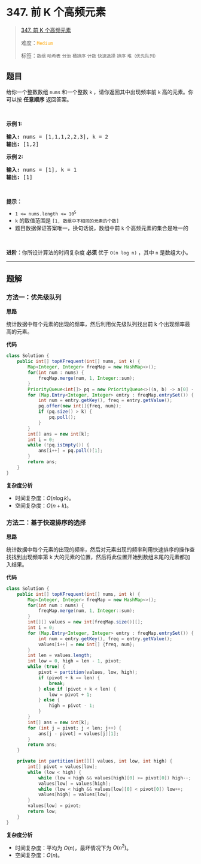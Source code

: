 # 347. 前 K 个高频元素

> [347. 前 K 个高频元素](https://leetcode.cn/problems/top-k-frequent-elements/)
>
> 难度：<font color=orange>`Medium`</font>
>
> 标签：`数组` `哈希表` `分治` `桶排序` `计数` `快速选择` `排序` `堆（优先队列）`

## 题目

<p>给你一个整数数组 <code>nums</code> 和一个整数 <code>k</code> ，请你返回其中出现频率前 <code>k</code> 高的元素。你可以按 <strong>任意顺序</strong> 返回答案。</p>

<p> </p>

<p><strong>示例 1:</strong></p>

<pre>
<strong>输入: </strong>nums = [1,1,1,2,2,3], k = 2
<strong>输出: </strong>[1,2]
</pre>

<p><strong>示例 2:</strong></p>

<pre>
<strong>输入: </strong>nums = [1], k = 1
<strong>输出: </strong>[1]</pre>

<p> </p>

<p><strong>提示：</strong></p>

<ul>
	<li><code>1 <= nums.length <= 10<sup>5</sup></code></li>
	<li><code>k</code> 的取值范围是 <code>[1, 数组中不相同的元素的个数]</code></li>
	<li>题目数据保证答案唯一，换句话说，数组中前 <code>k</code> 个高频元素的集合是唯一的</li>
</ul>

<p> </p>

<p><strong>进阶：</strong>你所设计算法的时间复杂度 <strong>必须</strong> 优于 <code>O(n log n)</code> ，其中 <code>n</code><em> </em>是数组大小。</p>


--------------------

## 题解

### 方法一：优先级队列

**思路**

统计数据中每个元素的出现的频率，然后利用优先级队列找出前 k 个出现频率最高的元素。

**代码**

```java
class Solution {
    public int[] topKFrequent(int[] nums, int k) {
        Map<Integer, Integer> freqMap = new HashMap<>();
        for(int num : nums) {
            freqMap.merge(num, 1, Integer::sum);
        }
        PriorityQueue<int[]> pq = new PriorityQueue<>((a, b) -> a[0] - b[0]);
        for (Map.Entry<Integer, Integer> entry : freqMap.entrySet()) {
            int num = entry.getKey(), freq = entry.getValue();
            pq.offer(new int[]{freq, num});
            if (pq.size() > k) {
                pq.poll();
            }
        }
        int[] ans = new int[k];
        int i = 0;
        while (!pq.isEmpty()) {
            ans[i++] = pq.poll()[1];
        }
        return ans;
    }
}
```

**复杂度分析**

- 时间复杂度：$O(n \log k)$。
- 空间复杂度：$O(n + k)$。

### 方法二：基于快速排序的选择

**思路**

统计数据中每个元素的出现的频率，然后对元素出现的频率利用快速排序的操作查找找到出现频率第 k 大的元素的位置，然后将此位置开始到数组末尾的元素都加入结果。

**代码**

```java
class Solution {
    public int[] topKFrequent(int[] nums, int k) {
        Map<Integer, Integer> freqMap = new HashMap<>();
        for(int num : nums) {
            freqMap.merge(num, 1, Integer::sum);
        }
        int[][] values = new int[freqMap.size()][];
        int i = 0;
        for (Map.Entry<Integer, Integer> entry : freqMap.entrySet()) {
            int num = entry.getKey(), freq = entry.getValue();
            values[i++] = new int[] {freq, num};
        }
        int len = values.length;
        int low = 0, high = len - 1, pivot;
        while (true) {
            pivot = partition(values, low, high);
            if (pivot + k == len) {
                break;
            } else if (pivot + k < len) {
                low = pivot + 1;
            } else {
                high = pivot - 1;
            }
        }
        int[] ans = new int[k];
        for (int j = pivot; j < len; j++) {
            ans[j - pivot] = values[j][1];
        }
        return ans;
    }

    private int partition(int[][] values, int low, int high) {
        int[] pivot = values[low];
        while (low < high) {
            while (low < high && values[high][0] >= pivot[0]) high--;
            values[low] = values[high];
            while (low < high && values[low][0] < pivot[0]) low++;
            values[high] = values[low];
        }
        values[low] = pivot;
        return low;
    }
}
```

**复杂度分析**

- 时间复杂度：平均为 $O(n)$，最坏情况下为 $O(n^2)$。
- 空间复杂度：$O(n)$。

